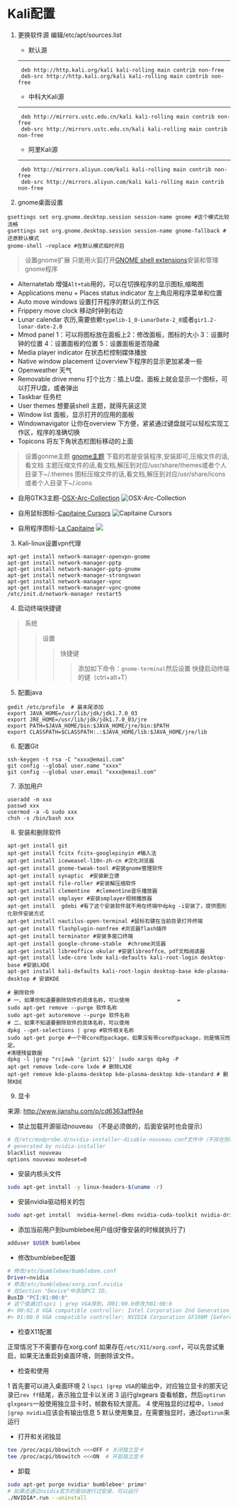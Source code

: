 # Kali配置

1. 更换软件源 编辑/etc/apt/sources.list

    - 默认源

    ---
        deb http://http.kali.org/kali kali-rolling main contrib non-free
        deb-src http://http.kali.org/kali kali-rolling main contrib non-free

    - 中科大Kali源

    ---
        deb http://mirrors.ustc.edu.cn/kali kali-rolling main contrib non-free
        deb-src http://mirrors.ustc.edu.cn/kali kali-rolling main contrib non-free

    - 阿里Kali源

    ---
        deb http://mirrors.aliyun.com/kali kali-rolling main contrib non-free
        deb-src http://mirrors.aliyun.com/kali kali-rolling main contrib non-free

2. gnome桌面设置

```shell
gsettings set org.gnome.desktop.session session-name gnome #这个模式比较流畅
gsettings set org.gnome.desktop.session session-name gnome-fallback #还原默认模式
gnome-shell –replace #在默认模式临时开启
```

> 设置gnome扩展
> 只能用火狐打开[GNOME shell extensions](https://extensions.gnome.org)安装和管理gnome程序

- Alternatetab 增强`Alt+tab`用的，可以在切换程序的显示图标,缩略图
- Applications menu + Places status indicator 左上角应用程序菜单和位置
- Auto move windows 设置打开程序的默认的工作区
- Frippery move clock 移动时钟到右边
- Lunar calendar 农历,需要依赖`typelib-1_0-LunarDate-2_0`或者`gir1.2-lunar-date-2.0`
- Mmod panel 1：可以将图标放在面板上2：修改面板，图标的大小 3：设置时钟的位置 4：设置面板的位置 5：设置面板是否隐藏
- Media player indicator 在状态栏控制媒体播放
- Native window placement 让overview下程序的显示更加紧凑一些
- Openweather 天气
- Removable drive menu 打个比方：插上U盘，面板上就会显示一个图标，可以打开U盘，或者弹出
- Taskbar 任务栏
- User themes 想要装shell 主题，就得先装这货
- Window list 面板，显示打开的应用的面板
- Windownavigator 让你在overview 下方便，紧紧通过键盘就可以轻松实现工作区，程序的准确切换
- Topicons 将左下角状态栏图标移动的上面

> 设置gonme主题
> [gnome主题](https://www.gnome-look.org/)
> 下载的若是安装程序,安装即可,压缩文件的话,看文档
> 主题压缩文件的话,看文档,解压到对应/usr/share/themes或者个人目录下~/.themes
> 图标压缩文件的话,看文档,解压到对应/usr/share/icons或者个人目录下~/.icons

- 自用GTK3主题-[OSX-Arc-Collection](https://www.gnome-look.org/p/1167049/)
  ![OSX-Arc-Collection](https://cn.pling.com/img/5/9/0/2/287ff414e65c196dfa008ca4ffe2d76d6d35.png)

- 自用鼠标图标-[Capitaine Cursors](https://www.gnome-look.org/p/1148692/)
  ![Capitaine Cursors](https://cn.pling.com/img/9/7/a/5/84b855075d1e843ead31a9fdb98b437868df.png)
  
- 自用程序图标-[La Capitaine](https://www.gnome-look.org/p/1148695/)
  ![](https://cn.pling.com/img/7/1/f/4/bc749b8b5db82372db85825279c2049362c5.png)

3. Kali-linux设置vpn代理

```shell
apt-get install network-manager-openvpn-gnome
apt-get install network-manager-pptp
apt-get install network-manager-pptp-gnome
apt-get install network-manager-strongswan
apt-get install network-manager-vpnc
apt-get install network-manager-vpnc-gnome
/etc/init.d/network-manager restart5
```

4. 启动终端快捷键

> 系统
>> 设置
>>> 快捷键 
>>>>添加如下命令：`gnome-terminal`然后设置 快捷启动终端的键（ctrl+alt+T）

5. 配置java

```shell
gedit /etc/profile  # 最末尾添加
export JAVA_HOME=/usr/lib/jdk/jdk1.7.0_03
export JRE_HOME=/usr/lib/jdk/jdk1.7.0_03/jre 
export PATH=$JAVA_HOME/bin:$JAVA_HOME/jre/bin:$PATH  
export CLASSPATH=$CLASSPATH:.:$JAVA_HOME/lib:$JAVA_HOME/jre/lib
```

6. 配置Git

```shell
ssh-keygen -t rsa -C "xxxx@email.com"
git config --global user.name "xxxx"
git config --global user.email "xxxx@email.com"
```

7. 添加用户

```shell
useradd -m xxx
passwd xxx
usermod -a -G sudo xxx
chsh -s /bin/bash xxx
```

8. 安装和删除软件

```shell
apt-get install git
apt-get install fcitx fcitx-googlepinyin #输入法
apt-get install iceweasel-l10n-zh-cn #汉化浏览器
apt-get install gnome-tweak-tool #安装gnome管理软件
apt-get install synaptic  #安装新立德
apt-get install file-roller #安装解压缩软件
apt-get install clementine  #clementine音乐播放器
apt-get install smplayer #安装smplayer视频播放器
apt-get install  gdebi #有了这个安装软件就不用在终端中dpkg -i安装了，提供图形化软件安装方式
apt-get install nautilus-open-terminal #鼠标右键在当前目录打开终端
apt-get install flashplugin-nonfree #浏览器flash插件
apt-get install terminator #安装多窗口终端
apt-get install google-chrome-stable  #chrome浏览器
apt-get install libreoffice okular #安装libreoffce、pdf文档阅读器
apt-get install lxde-core lxde kali-defaults kali-root-login desktop-base #安装LXDE
apt-get install kali-defaults kali-root-login desktop-base kde-plasma-desktop # 安装KDE

# 删除软件
# 一、如果你知道要删除软件的具体名称，可以使用               =
sudo apt-get remove --purge 软件名称  
sudo apt-get autoremove --purge 软件名称 
# 二、如果不知道要删除软件的具体名称，可以使用
dpkg --get-selections | grep #软件相关名称
sudo apt-get purge #一个带core的package，如果没有带core的package，则是情况而定。
#清理残留数据
dpkg -l |grep ^rc|awk '{print $2}' |sudo xargs dpkg -P 
apt-get remove lxde-core lxde # 删除LXDE
apt-get remove kde-plasma-desktop kde-plasma-desktop kde-standard # 删除KDE
```

9. 显卡

来源: http://www.jianshu.com/p/cd6363aff94e

- 禁止加载开源驱动nouveau （不是必须做的，后面安装时也会提示）

```bash
# 在/etc/modprobe.d/nvidia-installer-disable-nouveau.conf文件中（不存在则新建）加入：
# generated by nvidia-installer
blacklist nouveau
options nouveau modeset=0
```

- 安装内核头文件

```bash
sudo apt-get install -y linux-headers-$(uname -r)
```

- 安装nvidia驱动相关的包

```bash
sudo apt-get install  nvidia-kernel-dkms nvidia-cuda-toolkit nvidia-driver
```

- 添加当前用户到bumblebee用户组(好像安装的时候就执行了)

```bash
adduser $USER bumblebee
```

- 修改bumblebee配置

```bash
# 修改/etc/bumblebee/bumblebee.conf
Driver=nvidia
# 修改/etc/bumblebee/xorg.conf.nvidia
# 在Section "Device"中添加PCI ID，
BusID "PCI:01:00:0"
# 这个值通过lspci | grep VGA得到，将01:00.0修改为01:00:0
#> 00:02.0 VGA compatible controller: Intel Corporation 2nd Generation Core Processor Family Integrated Graphics Controller (rev 09)
#> 01:00.0 VGA compatible controller: NVIDIA Corporation GF108M [GeForce GT 550M] (rev ff)
```

- 检查X11配置

正常情况下不需要存在xorg.conf
如果存在`/etc/X11/xorg.conf`，可以先尝试重启，如果无法重启到桌面环境，则删除该文件。

- 检查和使用

1 首先要可以进入桌面环境
2 `lspci |grep VGA`的输出中，对应独立显卡的那天记录已`rev ff`结尾，表示独立显卡以关闭
3 运行glxgears 查看帧数，然后`optirun glxgears`一般使用独立显卡时，帧数有较大提高。
4 使用独显的过程中，`lsmod |grep nvidia`应该会有输出信息
5 默认使用集显，在需要独显时，通过`optirun`来运行

- 打开和关闭独显

```bash
tee /proc/acpi/bbswitch <<<OFF # 关闭独立显卡
tee /proc/acpi/bbswitch <<<ON  # 开启独立显卡
```

- 卸载

```bash
sudo apt-get purge nvidia* bumblebee* prime*
# 如果还通过nvidia官方的驱动进行过安装，可以运行
./NVIDIA*.run --uninstall
```
